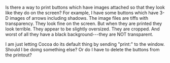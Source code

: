 Is there a way to print buttons which have images attached so that they look like they do on the screen? For example, I have some buttons which have 3-D images of arrows including shadows. The image files are tiffs with transparency. They look fine on the screen. But when they are printed they look terrible. They appear to be slightly oversized. They are cropped. And worst of all they have a black background---they are NOT transparent.

I am just letting Cocoa do its default thing by sending "print:" to the window. Should I be doing something else? Or do I have to delete the buttons from the printout?